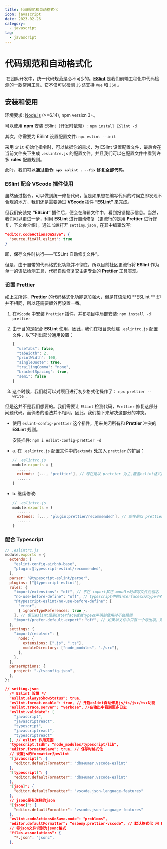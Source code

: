 ```yaml
---
title: 代码规范和自动格式化
icon: javascript
date: 2023-02-26
category:
  - javascript
tag:
  - javascript
---
```


# 代码规范和自动格式化

​ 在团队开发中，统一代码规范是必不可少的。[**ESlint**](https://cn.eslint.org/docs/user-guide/configuring) 是我们前端工程化中代码检测的一款常用工具。它不仅可以检测 `JS` 还支持 `Vue` 和 `JSX` 。

## 安装和使用

环境要求: [Node.js](https://nodejs.org/zh-cn/) (>=6.14), npm version 3+。

可以使用 **npm** 安装 ESlint（开发时依赖） : `npm install ESlint -d`

其次，你需要为 ESlint 设置配置文件: `npx eslint --init`

采用 `init` 初始化指令时，可以依据你的需求，为 ESlint 设置配置文件，最后会在当前文件夹下生成 `.eslintre.js` 的配置文件。并且我们可以在配置文件中看到许多 **rules** 配置规则。

此时，我们可以**通过指令: `npx eslint . --fix` 修复全部代码**。

### ESlint 配合 VScode 插件使用

虽然通过指令，可以做到统一修复代码，但是如果想在编写代码的时候立即发现不合规的地方，我们还是需要通过 **VScode** 插件 **“ESLint“** 来完成。

但我们安装完 **“ESLint“** 插件后，便会在编辑文件中，看到报错提示信息。当然，我们可以更进一步，利用 **ESLint** 进行自动修复（更流行的是用 **Prettier** 进行修复，下文会介绍），通过 `设置`打开 `setting.json` , 在其中编辑改写:

```json
"editor.codeActionsOnSave": {
  "source.fixAll.eslint": true
}
```

即，保存文件时执行——”ESLint 自动修复文件“。

但是，由于自带的代码格式化功能并不彻底，所以目前社区更流行将 **ESlint** 作为单一的语法检测工具，代码自动修复交由更专业的 **Prettier** 工具实现。

### 设置 Prettier

如上文所述，**Prettier** 的代码格式化功能更加强大，但是其语法和 **ESLint ** 却并不相同，所以还需要额外再设置一番。

1. 在`VScode` 中安装 `Prettier` 插件，并在项目中局部安装: `npm install -d prettier`

2. 由于目的是配合 **ESLint** 使用，因此，我们在根目录创建 `.eslintrc.js` 配置文件，以下列出部分通用设置：

   ```JavaScript
   {
     "useTabs": false,
     "tabWidth": 2,
     "printWidth": 100,
     "singleQuote": true,
     "trailingComma": "none",
     "bracketSpacing": true,
     "semi": false
   }
   ```

3. 这个时候，我们就可以对项目进行初步格式化操作了： `npx prettier --write .`

但是这并不是我们想要的。我们需要让 `ESLint` 检测代码，`Prettier` 修复这部分问题代码。而俩者的语法并不相同，因此，我们接下来解决这部分的冲突。

- 使用 `eslint-config-prettier` 这个插件，用来关闭所有和 **Prettier** 冲突的 **ESLint** 规则。

  安装插件: `npm i eslint-config-prettier -d`

- a. 在 `.eslintrc.js` 配置文件中的`extends` 处加入 `prettier` 的扩展：

  ```JavaScript
  // .eslintrc.js
  module.exports = {
    ......
    extends: [..., 'prettier'], // 现在是以 prettier 为主,覆盖eslint格式配置。写在最后面，”...“代表其它插件
    ......
  }
  ```

- b. 继续修改:

  ```JavaScript
  // .eslintrc.js
  module.exports = {
    ......
    extends: [..., 'plugin:prettier/recommended'], // 现在是以 prettier/recommend 为主, 解决了与 eslint 的冲突
    ......
  }
  ```

### 配合 Typescript

```javascript
// .eslintrc.js
module.exports = {
  extends: [
    "eslint-config-airbnb-base",
    "plugin:@typescript-eslint/recommended",
  ],
  parser: "@typescript-eslint/parser",
  plugins: ["@typescript-eslint"],
  rules: {
    "import/extensions": "off", // 不在 import其它 moudle时填写文件后缀名
    "no-use-before-define": "off", // typescript中的interface以及type不存在变量提升的问题
    "@typescript-eslint/no-use-before-define": [
      "error",
      { ignoreTypeReferences: true },
    ], // 保证eslint见到interface或者type在声明前使用时不会报错
    "import/prefer-default-export": "off", // 如果单文件中只有一个导出项，则eslint会告诉你使用export default的方式导出, 关闭次功能
  },
  settings: {
    "import/resolver": {
      node: {
        extensions: [".js", ".ts"],
        moduleDirectory: ["node_modules", "./src"],
      },
    },
  },
  parserOptions: {
    project: "./tsconfig.json",
  },
};
```

```json
// setting.json
  /* ESlint 设置 */
  "eslint.alwaysShowStatus": true,
  "eslint.format.enable": true, // 开启eslint自动修复js/ts/jsx/tsx功能
  "eslint.trace.server": "verbose", //在输出中看到更多日志
  "eslint.validate": [
    "javascript",
    "javascriptreact",
    "typescript",
    "javascriptreact",
    "typescriptreact"
  ], // eslint 作用范围
  "typescript.tsdk": "node_modules/typescript/lib",
  "editor.formatOnSave": true, // 保存时格式化
  // 设置js的formatter为eslint
  "[javascript]": {
    "editor.defaultFormatter": "dbaeumer.vscode-eslint"
  },
  "[typescript]": {
    "editor.defaultFormatter": "dbaeumer.vscode-eslint"
  },
  "[json]": {
    "editor.defaultFormatter": "vscode.json-language-features"
  },
  // jsonc是有注释的json
  "[jsonc]": {
    "editor.defaultFormatter": "vscode.json-language-features"
  },
  "eslint.codeActionsOnSave.mode": "problems",
  "editor.defaultFormatter": "esbenp.prettier-vscode", // 默认格式化 用 Prettier
  // 将json文件识别为jsonc格式
  "files.associations": {
    "*.json": "jsonc",
  },
```
